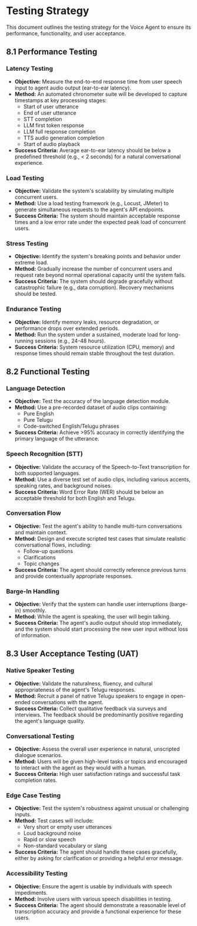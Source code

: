 # Testing Strategy

This document outlines the testing strategy for the Voice Agent to ensure its performance, functionality, and user acceptance.

## 8.1 Performance Testing

### Latency Testing
- **Objective:** Measure the end-to-end response time from user speech input to agent audio output (ear-to-ear latency).
- **Method:** An automated chronometer suite will be developed to capture timestamps at key processing stages:
    - Start of user utterance
    - End of user utterance
    - STT completion
    - LLM first token response
    - LLM full response completion
    - TTS audio generation completion
    - Start of audio playback
- **Success Criteria:** Average ear-to-ear latency should be below a predefined threshold (e.g., < 2 seconds) for a natural conversational experience.

### Load Testing
- **Objective:** Validate the system's scalability by simulating multiple concurrent users.
- **Method:** Use a load testing framework (e.g., Locust, JMeter) to generate simultaneous requests to the agent's API endpoints.
- **Success Criteria:** The system should maintain acceptable response times and a low error rate under the expected peak load of concurrent users.

### Stress Testing
- **Objective:** Identify the system's breaking points and behavior under extreme load.
- **Method:** Gradually increase the number of concurrent users and request rate beyond normal operational capacity until the system fails.
- **Success Criteria:** The system should degrade gracefully without catastrophic failure (e.g., data corruption). Recovery mechanisms should be tested.

### Endurance Testing
- **Objective:** Identify memory leaks, resource degradation, or performance drops over extended periods.
- **Method:** Run the system under a sustained, moderate load for long-running sessions (e.g., 24-48 hours).
- **Success Criteria:** System resource utilization (CPU, memory) and response times should remain stable throughout the test duration.

## 8.2 Functional Testing

### Language Detection
- **Objective:** Test the accuracy of the language detection module.
- **Method:** Use a pre-recorded dataset of audio clips containing:
    - Pure English
    - Pure Telugu
    - Code-switched English/Telugu phrases
- **Success Criteria:** Achieve >95% accuracy in correctly identifying the primary language of the utterance.

### Speech Recognition (STT)
- **Objective:** Validate the accuracy of the Speech-to-Text transcription for both supported languages.
- **Method:** Use a diverse test set of audio clips, including various accents, speaking rates, and background noises.
- **Success Criteria:** Word Error Rate (WER) should be below an acceptable threshold for both English and Telugu.

### Conversation Flow
- **Objective:** Test the agent's ability to handle multi-turn conversations and maintain context.
- **Method:** Design and execute scripted test cases that simulate realistic conversational flows, including:
    - Follow-up questions
    - Clarifications
    - Topic changes
- **Success Criteria:** The agent should correctly reference previous turns and provide contextually appropriate responses.

### Barge-In Handling
- **Objective:** Verify that the system can handle user interruptions (barge-in) smoothly.
- **Method:** While the agent is speaking, the user will begin talking.
- **Success Criteria:** The agent's audio output should stop immediately, and the system should start processing the new user input without loss of information.

## 8.3 User Acceptance Testing (UAT)

### Native Speaker Testing
- **Objective:** Validate the naturalness, fluency, and cultural appropriateness of the agent's Telugu responses.
- **Method:** Recruit a panel of native Telugu speakers to engage in open-ended conversations with the agent.
- **Success Criteria:** Collect qualitative feedback via surveys and interviews. The feedback should be predominantly positive regarding the agent's language quality.

### Conversational Testing
- **Objective:** Assess the overall user experience in natural, unscripted dialogue scenarios.
- **Method:** Users will be given high-level tasks or topics and encouraged to interact with the agent as they would with a human.
- **Success Criteria:** High user satisfaction ratings and successful task completion rates.

### Edge Case Testing
- **Objective:** Test the system's robustness against unusual or challenging inputs.
- **Method:** Test cases will include:
    - Very short or empty user utterances
    - Loud background noise
    - Rapid or slow speech
    - Non-standard vocabulary or slang
- **Success Criteria:** The agent should handle these cases gracefully, either by asking for clarification or providing a helpful error message.

### Accessibility Testing
- **Objective:** Ensure the agent is usable by individuals with speech impediments.
- **Method:** Involve users with various speech disabilities in testing.
- **Success Criteria:** The agent should demonstrate a reasonable level of transcription accuracy and provide a functional experience for these users. 